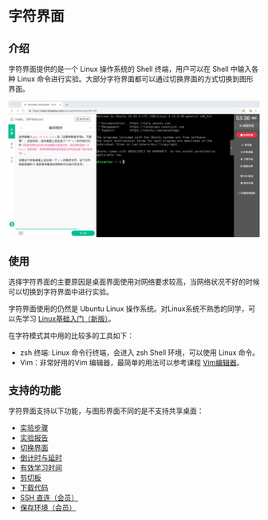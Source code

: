 # 字符界面

## 介绍

字符界面提供的是一个 Linux 操作系统的 Shell 终端，用户可以在 Shell 中输入各种 Linux 命令进行实验。大部分字符界面都可以通过切换界面的方式切换到图形界面。

![terminal](../images/terminal.png)

## 使用

选择字符界面的主要原因是桌面界面使用对网络要求较高，当网络状况不好的时候可以切换到字符界面中进行实验。

字符界面使用的仍然是 Ubuntu Linux 操作系统。对Linux系统不熟悉的同学，可以先学习 [Linux基础入门（新版）](https://www.shiyanlou.com/courses/1)。

在字符模式其中用的比较多的工具如下：

* zsh 终端: Linux 命令行终端，会进入 zsh Shell 环境，可以使用 Linux 命令。
* Vim：非常好用的Vim 编辑器，最简单的用法可以参考课程 [Vim编辑器](https://www.shiyanlou.com/courses/2)。

## 支持的功能

字符界面支持以下功能，与图形界面不同的是不支持共享桌面：

* [实验步骤](../feature/lab_steps.md)
* [实验报告](../feature/lab_reports.md)
* [切换界面](../feature/switch_ui.md)
* [倒计时与延时](../feature/count_down.md)
* [有效学习时间](../feature/study_time.md)
* [剪切板](../feature/clipboard.md)
* [下载代码](../feature/download_code.md)
* [SSH 直连（会员）](../feature/ssh.md)
* [保存环境（会员）](../feature/save_lab.md)


